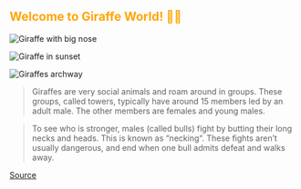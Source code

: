 ## <span style="color:orange">Welcome to Giraffe World! 🦒😀</span>
 
![Giraffe with big nose](https://www.sheldrickwildlifetrust.org/assets/representations/eyJfcmFpbHMiOnsibWVzc2FnZSI6IkJBaHBBdnZEIiwiZXhwIjpudWxsLCJwdXIiOiJibG9iX2lkIn19--f016aa1bd142e6535022447f66bf14f990396ab1/eyJfcmFpbHMiOnsibWVzc2FnZSI6IkJBaDdCem9LYzJGMlpYSjdDam9LYzNSeWFYQlVPaEZ1YjE5emRXSnpZVzF3YkdWVU9nNXBiblJsY214aFkyVlVPaFJ2Y0hScGJXbDZaVjlqYjJScGJtZFVPZ3h4ZFdGc2FYUjVhVVk2RkhKbGMybDZaVjkwYjE5c2FXMXBkRnNIYVFJZUEya0M2Z0U9IiwiZXhwIjpudWxsLCJwdXIiOiJ2YXJpYXRpb24ifX0=--1b88d1f9e66e38a191853ddeb966ae04cbe8a0e0/giraffe_4.jpg)

![Giraffe in sunset](https://images.indianexpress.com/2019/06/giraffe.jpg)

![Giraffes archway](https://anettemossbacher.com/wp-content/media/two-giraffes-archway-zebra-843x562.jpg)

>  Giraffes are very social animals and roam around in groups. These groups, called towers, typically have around 15 members led by an adult male. The other members are females and young males.

> To see who is stronger, males (called bulls) fight by butting their long necks and heads. This is known as “necking“. These fights aren’t usually dangerous, and end when one bull admits defeat and walks away.

[Source](https://www.natgeokids.com/uk/discover/animals/general-animals/ten-giraffe-facts/)
